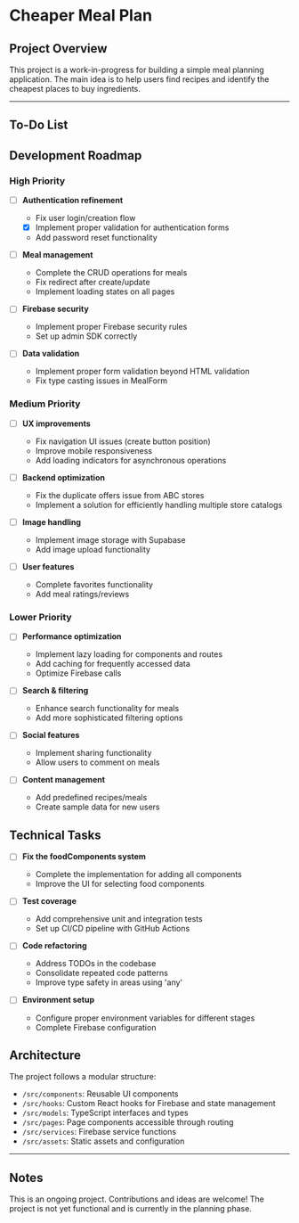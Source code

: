 # Cheaper Meal Plan

## Project Overview

This project is a work-in-progress for building a simple meal planning application. The main idea is to help users find recipes and identify the cheapest places to buy ingredients.

---

## To-Do List

## Development Roadmap

### High Priority

- [ ] **Authentication refinement**

  - Fix user login/creation flow
  - [x] Implement proper validation for authentication forms
  - Add password reset functionality

- [ ] **Meal management**

  - Complete the CRUD operations for meals
  - Fix redirect after create/update
  - Implement loading states on all pages

- [ ] **Firebase security**

  - Implement proper Firebase security rules
  - Set up admin SDK correctly

- [ ] **Data validation**
  - Implement proper form validation beyond HTML validation
  - Fix type casting issues in MealForm

### Medium Priority

- [ ] **UX improvements**

  - Fix navigation UI issues (create button position)
  - Improve mobile responsiveness
  - Add loading indicators for asynchronous operations

- [ ] **Backend optimization**

  - Fix the duplicate offers issue from ABC stores
  - Implement a solution for efficiently handling multiple store catalogs

- [ ] **Image handling**

  - Implement image storage with Supabase
  - Add image upload functionality

- [ ] **User features**
  - Complete favorites functionality
  - Add meal ratings/reviews

### Lower Priority

- [ ] **Performance optimization**

  - Implement lazy loading for components and routes
  - Add caching for frequently accessed data
  - Optimize Firebase calls

- [ ] **Search & filtering**

  - Enhance search functionality for meals
  - Add more sophisticated filtering options

- [ ] **Social features**

  - Implement sharing functionality
  - Allow users to comment on meals

- [ ] **Content management**
  - Add predefined recipes/meals
  - Create sample data for new users

## Technical Tasks

- [ ] **Fix the foodComponents system**

  - Complete the implementation for adding all components
  - Improve the UI for selecting food components

- [ ] **Test coverage**

  - Add comprehensive unit and integration tests
  - Set up CI/CD pipeline with GitHub Actions

- [ ] **Code refactoring**

  - Address TODOs in the codebase
  - Consolidate repeated code patterns
  - Improve type safety in areas using 'any'

- [ ] **Environment setup**
  - Configure proper environment variables for different stages
  - Complete Firebase configuration

## Architecture

The project follows a modular structure:

- `/src/components`: Reusable UI components
- `/src/hooks`: Custom React hooks for Firebase and state management
- `/src/models`: TypeScript interfaces and types
- `/src/pages`: Page components accessible through routing
- `/src/services`: Firebase service functions
- `/src/assets`: Static assets and configuration

---

## Notes

This is an ongoing project. Contributions and ideas are welcome! The project is not yet functional and is currently in the planning phase.
